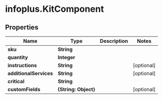 # infoplus.KitComponent

## Properties
Name | Type | Description | Notes
------------ | ------------- | ------------- | -------------
**sku** | **String** |  | 
**quantity** | **Integer** |  | 
**instructions** | **String** |  | [optional] 
**additionalServices** | **String** |  | [optional] 
**critical** | **String** |  | 
**customFields** | **{String: Object}** |  | [optional] 


